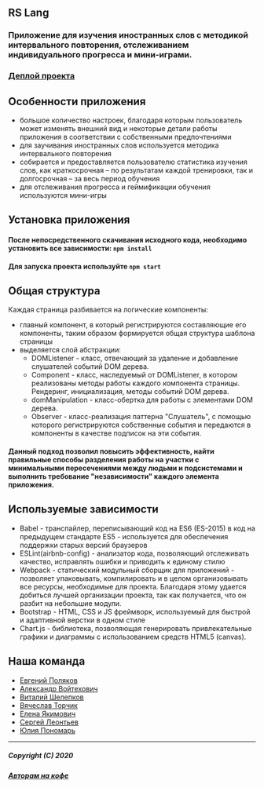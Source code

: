 ## RS Lang

### Приложение для изучения иностранных слов с методикой интервального повторения, отслеживанием индивидуального прогресса и мини-играми.

### [Деплой проекта](https://rslang-team41-jekman87.netlify.app/)

## Особенности приложения

- большое количество настроек, благодаря которым пользователь может изменять внешний вид и некоторые детали работы приложения в соответствии с собственными предпочтениями
- для заучивания иностранных слов используется методика интервального повторения
- собирается и предоставляется пользователю статистика изучения слов, как краткосрочная – по результатам каждой тренировки, так и долгосрочная – за весь период обучения
- для отслеживания прогресса и геймификации обучения используются мини-игры

## Установка приложения

#### После непосредственного скачивания исходного кода, необходимо установить все зависимости: `npm install`

#### Для запуска проекта используйте `npm start`

## Общая структура 

Каждая страница разбивается на логические компоненты:
* главный компонент, в который регистрируются составляющие его компоненты, таким образом формируется общая структура шаблона страницы
* выделяется слой абстракции:
  * DOMListener - класс, отвечающий за удаление и добавление слушателей событий DOM дерева.
  * Component - класс, наследуемый от DOMListener, в котором реализованы методы работы каждого компонента страницы. Рендеринг, инициализация, методы событий DOM дерева.
  * domManipulation - класс-обертка для работы с элементами DOM дерева.
  * Observer - класс-реализация паттерна "Слушатель", с помощью которого регистрируются собственные события и передаются в компоненты в качестве подписок на эти события.
#### Данный подход позволил повысить эффективность, найти правильные способы разделения работы на участки с минимальными пересечениями между людьми и подсистемами и выполнить требование "независимости" каждого элемента приложения.

## Используемые зависимости

* Babel - транспайлер, переписывающий код на ES6 (ES-2015) в код на предыдущем стандарте ES5 - используется для обеспечения поддержки старых версий браузеров
* ESLint(airbnb-config) - анализатор кода, позволяющий отслеживать качество, исправлять ошибки и приводить к единому стилю
* Webpack - статический модульный сборщик для приложений - позволяет упаковывать, компилировать и в целом организовывать все ресурсы, необходимые для проекта. Благодаря этому удается добиться лучшей организации проекта, так как получается, что он разбит на небольшие модули.
* Bootstrap - HTML, CSS и JS фреймворк, используемый для быстрой и адаптивной верстки в одном стиле
* Chart.js - библиотека, позволяющая генерировать привлекательные графики и диаграммы с использованием средств HTML5 (canvas).

## Наша команда

* [Евгений Поляков](https://github.com/Jekman87)
* [Александр Войтехович](https://github.com/Alexandr-Voytekhovich)
* [Виталий Шелепков](https://github.com/AV-Shell)
* [Вячеслав Торчик](https://github.com/torchik-slava)
* [Елена Якимович](https://github.com/AYaki-coder)
* [Сергей Леонтьев](https://github.com/vviiiii)
* [Юлия Пономарь](https://github.com/julia-dream)

------------------------
##### Copyright (C) 2020
##### [Авторам на кофе](https://money.yandex.ru/to/410011773540710)
